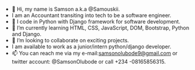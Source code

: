 - 👋 Hi, my name is Samson a.k.a @Samouskii.
- I am an Accountant transiting into tech to be a software engineer.
- 👀 I code in Python with Django framework for software development.
- 🌱 I’m currently learning HTML, CSS, JavaScript, DOM, Bootstrap, Python and Django.
- 💞️ I’m looking to collaborate on exciting projects.
- I am available to work as a junior/intern python/django developer.
- 📫 You can reach me via my e-mail:samsonolubode9@gmail.com or twitter account: @SamsonOlubode or call +234 -08165856315.

<!---
Samouskii/Samouskii is a ✨ special ✨ repository because its `README.md` (this file) appears on your GitHub profile.
You can click the Preview link to take a look at your changes.
--->
